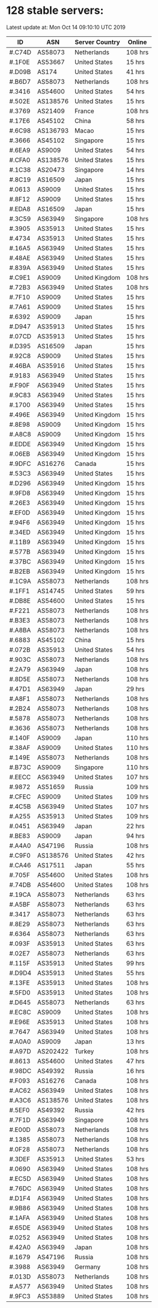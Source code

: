 # 128 stable servers:

Latest update at: Mon Oct 14 09:10:10 UTC 2019

| ID | ASN | Server Country | Online |
| -- | --- | -------------- | ------ |
| #.C74D | AS58073 | Netherlands | 108 hrs |
| #.1F0E | AS53667 | United States | 15 hrs |
| #.D09B | AS174 | United States | 41 hrs |
| #.B6D7 | AS58073 | Netherlands | 108 hrs |
| #.3416 | AS54600 | United States | 54 hrs |
| #.502E | AS138576 | United States | 15 hrs |
| #.3769 | AS21409 | France | 108 hrs |
| #.17E6 | AS45102 | China | 58 hrs |
| #.6C98 | AS136793 | Macao | 15 hrs |
| #.3666 | AS45102 | Singapore | 15 hrs |
| #.6EA9 | AS9009 | United States | 54 hrs |
| #.CFA0 | AS138576 | United States | 15 hrs |
| #.1C38 | AS20473 | Singapore | 14 hrs |
| #.8C19 | AS16509 | Japan | 15 hrs |
| #.0613 | AS9009 | United States | 15 hrs |
| #.8F12 | AS9009 | United States | 15 hrs |
| #.EDA8 | AS16509 | Japan | 15 hrs |
| #.3C59 | AS63949 | Singapore | 108 hrs |
| #.3905 | AS35913 | United States | 15 hrs |
| #.4734 | AS35913 | United States | 15 hrs |
| #.16A5 | AS63949 | United States | 15 hrs |
| #.48AE | AS63949 | United States | 15 hrs |
| #.839A | AS63949 | United States | 15 hrs |
| #.C9E1 | AS9009 | United Kingdom | 108 hrs |
| #.72B3 | AS63949 | United States | 108 hrs |
| #.7F10 | AS9009 | United States | 15 hrs |
| #.7A61 | AS9009 | United States | 15 hrs |
| #.6392 | AS9009 | Japan | 15 hrs |
| #.D947 | AS35913 | United States | 15 hrs |
| #.07CD | AS35913 | United States | 15 hrs |
| #.D395 | AS16509 | Japan | 15 hrs |
| #.92C8 | AS9009 | United States | 15 hrs |
| #.46BA | AS35916 | United States | 15 hrs |
| #.9183 | AS63949 | United States | 15 hrs |
| #.F90F | AS63949 | United States | 15 hrs |
| #.9C83 | AS63949 | United States | 15 hrs |
| #.1700 | AS63949 | United States | 15 hrs |
| #.496E | AS63949 | United Kingdom | 15 hrs |
| #.8E98 | AS9009 | United Kingdom | 15 hrs |
| #.A8C8 | AS9009 | United Kingdom | 15 hrs |
| #.EDDE | AS63949 | United Kingdom | 15 hrs |
| #.06EB | AS63949 | United Kingdom | 15 hrs |
| #.9DFC | AS16276 | Canada | 15 hrs |
| #.53C3 | AS63949 | United States | 15 hrs |
| #.D296 | AS63949 | United Kingdom | 15 hrs |
| #.9FD8 | AS63949 | United Kingdom | 15 hrs |
| #.26E3 | AS63949 | United Kingdom | 15 hrs |
| #.EF0D | AS63949 | United Kingdom | 15 hrs |
| #.94F6 | AS63949 | United Kingdom | 15 hrs |
| #.34ED | AS63949 | United Kingdom | 15 hrs |
| #.11B9 | AS63949 | United Kingdom | 15 hrs |
| #.577B | AS63949 | United Kingdom | 15 hrs |
| #.37BC | AS63949 | United Kingdom | 15 hrs |
| #.B2EB | AS63949 | United Kingdom | 15 hrs |
| #.1C9A | AS58073 | Netherlands | 108 hrs |
| #.1FF1 | AS14745 | United States | 59 hrs |
| #.DB8E | AS54600 | United States | 15 hrs |
| #.F221 | AS58073 | Netherlands | 108 hrs |
| #.B3E3 | AS58073 | Netherlands | 108 hrs |
| #.A8BA | AS58073 | Netherlands | 108 hrs |
| #.6883 | AS45102 | China | 15 hrs |
| #.072B | AS35913 | United States | 54 hrs |
| #.903C | AS58073 | Netherlands | 108 hrs |
| #.2A79 | AS63949 | Japan | 108 hrs |
| #.8D5E | AS58073 | Netherlands | 108 hrs |
| #.47D1 | AS63949 | Japan | 29 hrs |
| #.A8F1 | AS58073 | Netherlands | 108 hrs |
| #.2B24 | AS58073 | Netherlands | 108 hrs |
| #.5878 | AS58073 | Netherlands | 108 hrs |
| #.3636 | AS58073 | Netherlands | 108 hrs |
| #.140F | AS9009 | Japan | 110 hrs |
| #.38AF | AS9009 | United States | 110 hrs |
| #.149E | AS58073 | Netherlands | 108 hrs |
| #.B73C | AS9009 | Singapore | 110 hrs |
| #.EECC | AS63949 | United States | 107 hrs |
| #.9872 | AS51659 | Russia | 109 hrs |
| #.CFEC | AS9009 | United States | 109 hrs |
| #.4C5B | AS63949 | United States | 107 hrs |
| #.A255 | AS35913 | United States | 109 hrs |
| #.0451 | AS63949 | Japan | 22 hrs |
| #.BE83 | AS9009 | Japan | 94 hrs |
| #.A4A0 | AS47196 | Russia | 108 hrs |
| #.C9F0 | AS138576 | United States | 42 hrs |
| #.CA46 | AS17511 | Japan | 55 hrs |
| #.705F | AS54600 | United States | 108 hrs |
| #.74DB | AS54600 | United States | 108 hrs |
| #.19CA | AS58073 | Netherlands | 63 hrs |
| #.A5BF | AS58073 | Netherlands | 63 hrs |
| #.3417 | AS58073 | Netherlands | 63 hrs |
| #.8E29 | AS58073 | Netherlands | 63 hrs |
| #.6364 | AS58073 | Netherlands | 63 hrs |
| #.093F | AS35913 | United States | 63 hrs |
| #.02E7 | AS58073 | Netherlands | 63 hrs |
| #.115F | AS35913 | United States | 99 hrs |
| #.D9D4 | AS35913 | United States | 55 hrs |
| #.13FE | AS35913 | United States | 108 hrs |
| #.5FD0 | AS35913 | United States | 108 hrs |
| #.D645 | AS58073 | Netherlands | 63 hrs |
| #.EC8C | AS9009 | United States | 108 hrs |
| #.E96E | AS35913 | United States | 108 hrs |
| #.7647 | AS63949 | United States | 108 hrs |
| #.A0A0 | AS9009 | Japan | 13 hrs |
| #.A97D | AS202422 | Turkey | 108 hrs |
| #.8613 | AS54600 | United States | 47 hrs |
| #.98DC | AS49392 | Russia | 16 hrs |
| #.F093 | AS16276 | Canada | 108 hrs |
| #.AC62 | AS63949 | United States | 108 hrs |
| #.A3C6 | AS138576 | United States | 108 hrs |
| #.5EF0 | AS49392 | Russia | 42 hrs |
| #.7F1D | AS63949 | Singapore | 108 hrs |
| #.E00D | AS58073 | Netherlands | 108 hrs |
| #.1385 | AS58073 | Netherlands | 108 hrs |
| #.0F28 | AS58073 | Netherlands | 108 hrs |
| #.3DEF | AS35913 | United States | 53 hrs |
| #.0690 | AS63949 | United States | 108 hrs |
| #.EC5D | AS63949 | United States | 108 hrs |
| #.76DC | AS63949 | United States | 108 hrs |
| #.D1F4 | AS63949 | United States | 108 hrs |
| #.9B86 | AS63949 | United States | 108 hrs |
| #.1AFA | AS63949 | United States | 108 hrs |
| #.65DE | AS63949 | United States | 108 hrs |
| #.0252 | AS63949 | United States | 108 hrs |
| #.42A0 | AS63949 | Japan | 108 hrs |
| #.1679 | AS47196 | Russia | 108 hrs |
| #.3988 | AS63949 | Germany | 108 hrs |
| #.013D | AS58073 | Netherlands | 108 hrs |
| #.A577 | AS63949 | United States | 108 hrs |
| #.9FC3 | AS53889 | United States | 108 hrs |

